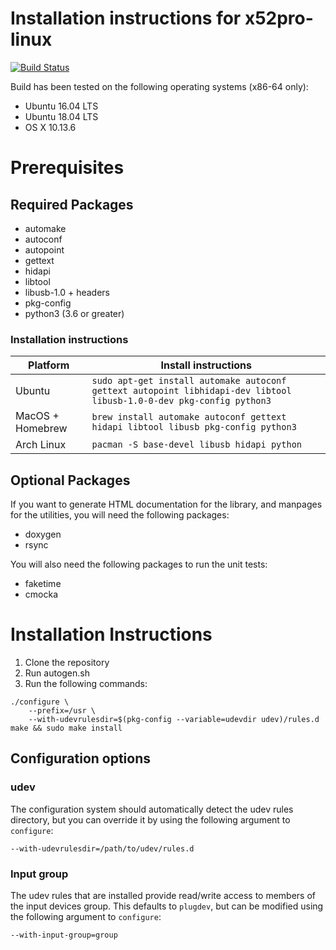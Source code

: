 Installation instructions for x52pro-linux
==========================================

[![Build Status](https://www.travis-ci.org/nirenjan/x52pro-linux.svg?branch=master)](https://www.travis-ci.org/nirenjan/x52pro-linux)

Build has been tested on the following operating systems (x86-64 only):

* Ubuntu 16.04 LTS
* Ubuntu 18.04 LTS
* OS X 10.13.6

# Prerequisites

## Required Packages

* automake
* autoconf
* autopoint
* gettext
* hidapi
* libtool
* libusb-1.0 + headers
* pkg-config
* python3 (3.6 or greater)

### Installation instructions

| Platform | Install instructions |
| -------- | -------------------- |
| Ubuntu   | `sudo apt-get install automake autoconf gettext autopoint libhidapi-dev libtool libusb-1.0-0-dev pkg-config python3` |
| MacOS + Homebrew  | `brew install automake autoconf gettext hidapi libtool libusb pkg-config python3` |
| Arch Linux | `pacman -S base-devel libusb hidapi python` |

## Optional Packages

If you want to generate HTML documentation for the library, and manpages for
the utilities, you will need the following packages:

* doxygen
* rsync

You will also need the following packages to run the unit tests:

* faketime
* cmocka

# Installation Instructions

1. Clone the repository
2. Run autogen.sh
3. Run the following commands:
```
./configure \
    --prefix=/usr \
    --with-udevrulesdir=$(pkg-config --variable=udevdir udev)/rules.d
make && sudo make install
```

## Configuration options

### udev

The configuration system should automatically detect the udev rules directory,
but you can override it by using the following argument to `configure`:

```
--with-udevrulesdir=/path/to/udev/rules.d
```

### Input group

The udev rules that are installed provide read/write access to members of the
input devices group. This defaults to `plugdev`, but can be modified using
the following argument to `configure`:

```
--with-input-group=group
```
